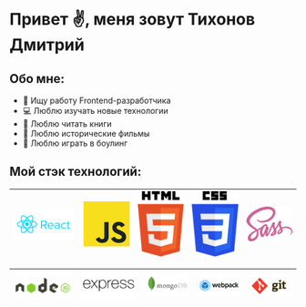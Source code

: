 # Привет :v:, меня зовут Тихонов Дмитрий

## Обо мне:
  * :office: Ищу работу Frontend-разработчика
  * :computer: Люблю изучать новые технологии
  * :blue_book: Люблю читать книги
  * :movie_camera: Люблю исторические фильмы
  * :large_blue_circle: Люблю играть в боулинг

  ## Мой стэк технологий: 

  | <img src="./image/react.svg" width="200" alt="React" /> | <img src="./image/js.svg" width="150" alt="JS"/> | <img src="./image/html.svg" width="150" alt="HTML" /> | <img src="./image/css.svg" width="150" alt="CSS" /> | <img src="./image/sass.svg" width="150" alt="SASS" /> |
|:---:|:---:|:---:|:---:|:---:|

|<img src="./image\node.svg" width="200" alt="Node.js" /> | <img src="./image\express.svg" width="200" alt="Express" /> | <img src="./image\mongo.svg" width="150" alt="MongoDB" /> |<img src="./image\webpack.svg" width="150" alt="Webpack" /> | <img src="./image\git.svg" width="150" alt="Git" /> |
|:---:|:---:|:---:|:---:|:---:|
